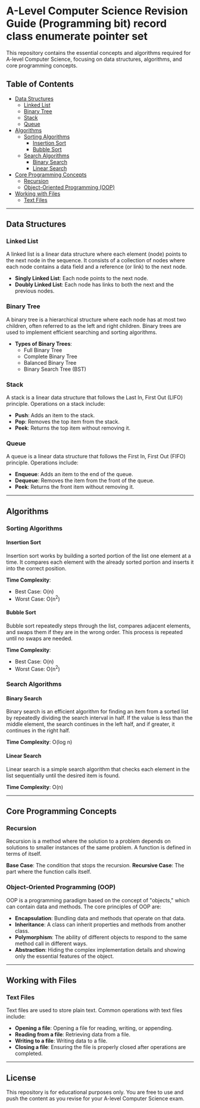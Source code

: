 # A-Level Computer Science Revision Guide (Programming bit) record class enumerate pointer set

This repository contains the essential concepts and algorithms required for A-level Computer Science, focusing on data structures, algorithms, and core programming concepts.

## Table of Contents

- [Data Structures](#data-structures)
  - [Linked List](#linked-list)
  - [Binary Tree](#binary-tree)
  - [Stack](#stack)
  - [Queue](#queue)
- [Algorithms](#algorithms)
  - [Sorting Algorithms](#sorting-algorithms)
    - [Insertion Sort](#insertion-sort)
    - [Bubble Sort](#bubble-sort)
  - [Search Algorithms](#search-algorithms)
    - [Binary Search](#binary-search)
    - [Linear Search](#linear-search)
- [Core Programming Concepts](#core-programming-concepts)
  - [Recursion](#recursion)
  - [Object-Oriented Programming (OOP)](#object-oriented-programming-oop)
- [Working with Files](#working-with-files)
  - [Text Files](#text-files)

---

## Data Structures

### Linked List

A linked list is a linear data structure where each element (node) points to the next node in the sequence. It consists of a collection of nodes where each node contains a data field and a reference (or link) to the next node.

- **Singly Linked List**: Each node points to the next node.
- **Doubly Linked List**: Each node has links to both the next and the previous nodes.

### Binary Tree

A binary tree is a hierarchical structure where each node has at most two children, often referred to as the left and right children. Binary trees are used to implement efficient searching and sorting algorithms.

- **Types of Binary Trees**:
  - Full Binary Tree
  - Complete Binary Tree
  - Balanced Binary Tree
  - Binary Search Tree (BST)

### Stack

A stack is a linear data structure that follows the Last In, First Out (LIFO) principle. Operations on a stack include:
- **Push**: Adds an item to the stack.
- **Pop**: Removes the top item from the stack.
- **Peek**: Returns the top item without removing it.

### Queue

A queue is a linear data structure that follows the First In, First Out (FIFO) principle. Operations include:
- **Enqueue**: Adds an item to the end of the queue.
- **Dequeue**: Removes the item from the front of the queue.
- **Peek**: Returns the front item without removing it.

---

## Algorithms

### Sorting Algorithms

#### Insertion Sort

Insertion sort works by building a sorted portion of the list one element at a time. It compares each element with the already sorted portion and inserts it into the correct position.

**Time Complexity**: 
- Best Case: O(n)
- Worst Case: O(n<sup>2</sup>)

#### Bubble Sort

Bubble sort repeatedly steps through the list, compares adjacent elements, and swaps them if they are in the wrong order. This process is repeated until no swaps are needed.

**Time Complexity**: 
- Best Case: O(n)
- Worst Case: O(n<sup>2</sup>)

### Search Algorithms

#### Binary Search

Binary search is an efficient algorithm for finding an item from a sorted list by repeatedly dividing the search interval in half. If the value is less than the middle element, the search continues in the left half, and if greater, it continues in the right half.

**Time Complexity**: O(log n)

#### Linear Search

Linear search is a simple search algorithm that checks each element in the list sequentially until the desired item is found.

**Time Complexity**: O(n)

---

## Core Programming Concepts

### Recursion

Recursion is a method where the solution to a problem depends on solutions to smaller instances of the same problem. A function is defined in terms of itself.

**Base Case**: The condition that stops the recursion.
**Recursive Case**: The part where the function calls itself.

### Object-Oriented Programming (OOP)

OOP is a programming paradigm based on the concept of "objects," which can contain data and methods. The core principles of OOP are:
- **Encapsulation**: Bundling data and methods that operate on that data.
- **Inheritance**: A class can inherit properties and methods from another class.
- **Polymorphism**: The ability of different objects to respond to the same method call in different ways.
- **Abstraction**: Hiding the complex implementation details and showing only the essential features of the object.

---

## Working with Files

### Text Files

Text files are used to store plain text. Common operations with text files include:
- **Opening a file**: Opening a file for reading, writing, or appending.
- **Reading from a file**: Retrieving data from a file.
- **Writing to a file**: Writing data to a file.
- **Closing a file**: Ensuring the file is properly closed after operations are completed.

---

## License

This repository is for educational purposes only. You are free to use and push the content as you revise for your A-level Computer Science exam.

